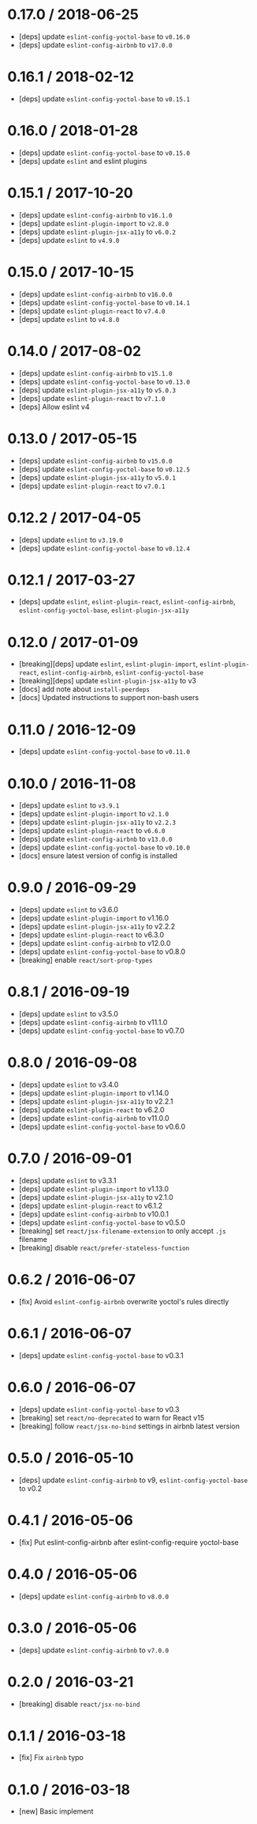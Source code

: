 # 0.17.0 / 2018-06-25

* [deps] update `eslint-config-yoctol-base` to `v0.16.0`
* [deps] update `eslint-config-airbnb` to `v17.0.0`

# 0.16.1 / 2018-02-12

* [deps] update `eslint-config-yoctol-base` to `v0.15.1`

# 0.16.0 / 2018-01-28

* [deps] update `eslint-config-yoctol-base` to `v0.15.0`
* [deps] update `eslint` and eslint plugins

# 0.15.1 / 2017-10-20

* [deps] update `eslint-config-airbnb` to `v16.1.0`
* [deps] update `eslint-plugin-import` to `v2.8.0`
* [deps] update `eslint-plugin-jsx-a11y` to `v6.0.2`
* [deps] update `eslint` to `v4.9.0`

# 0.15.0 / 2017-10-15

* [deps] update `eslint-config-airbnb` to `v16.0.0`
* [deps] update `eslint-config-yoctol-base` to `v0.14.1`
* [deps] update `eslint-plugin-react` to `v7.4.0`
* [deps] update `eslint` to `v4.8.0`

# 0.14.0 / 2017-08-02

* [deps] update `eslint-config-airbnb` to `v15.1.0`
* [deps] update `eslint-config-yoctol-base` to `v0.13.0`
* [deps] update `eslint-plugin-jsx-a11y` to `v5.0.3`
* [deps] update `eslint-plugin-react` to `v7.1.0`
* [deps] Allow eslint v4

# 0.13.0 / 2017-05-15

* [deps] update `eslint-config-airbnb` to `v15.0.0`
* [deps] update `eslint-config-yoctol-base` to `v0.12.5`
* [deps] update `eslint-plugin-jsx-a11y` to `v5.0.1`
* [deps] update `eslint-plugin-react` to `v7.0.1`

# 0.12.2 / 2017-04-05

* [deps] update `eslint` to `v3.19.0`
* [deps] update `eslint-config-yoctol-base` to `v0.12.4`

# 0.12.1 / 2017-03-27

* [deps] update `eslint`, `eslint-plugin-react`, `eslint-config-airbnb`, `eslint-config-yoctol-base`, `eslint-plugin-jsx-a11y`

# 0.12.0 / 2017-01-09

* [breaking][deps] update `eslint`, `eslint-plugin-import`, `eslint-plugin-react`, `eslint-config-airbnb`, `eslint-config-yoctol-base`
* [breaking][deps] update `eslint-plugin-jsx-a11y` to v3
* [docs] add note about `install-peerdeps`
* [docs] Updated instructions to support non-bash users

# 0.11.0 / 2016-12-09

* [deps] update `eslint-config-yoctol-base` to `v0.11.0`

# 0.10.0 / 2016-11-08

* [deps] update `eslint` to `v3.9.1`
* [deps] update `eslint-plugin-import` to `v2.1.0`
* [deps] update `eslint-plugin-jsx-a11y` to `v2.2.3`
* [deps] update `eslint-plugin-react` to `v6.6.0`
* [deps] update `eslint-config-airbnb` to `v13.0.0`
* [deps] update `eslint-config-yoctol-base` to `v0.10.0`
* [docs] ensure latest version of config is installed

# 0.9.0 / 2016-09-29

* [deps] update `eslint` to v3.6.0
* [deps] update `eslint-plugin-import` to v1.16.0
* [deps] update `eslint-plugin-jsx-a11y` to v2.2.2
* [deps] update `eslint-plugin-react` to v6.3.0
* [deps] update `eslint-config-airbnb` to v12.0.0
* [deps] update `eslint-config-yoctol-base` to v0.8.0
* [breaking] enable `react/sort-prop-types`

# 0.8.1 / 2016-09-19

* [deps] update `eslint` to v3.5.0
* [deps] update `eslint-config-airbnb` to v11.1.0
* [deps] update `eslint-config-yoctol-base` to v0.7.0

# 0.8.0 / 2016-09-08

* [deps] update `eslint` to v3.4.0
* [deps] update `eslint-plugin-import` to v1.14.0
* [deps] update `eslint-plugin-jsx-a11y` to v2.2.1
* [deps] update `eslint-plugin-react` to v6.2.0
* [deps] update `eslint-config-airbnb` to v11.0.0
* [deps] update `eslint-config-yoctol-base` to v0.6.0

# 0.7.0 / 2016-09-01

* [deps] update `eslint` to v3.3.1
* [deps] update `eslint-plugin-import` to v1.13.0
* [deps] update `eslint-plugin-jsx-a11y` to v2.1.0
* [deps] update `eslint-plugin-react` to v6.1.2
* [deps] update `eslint-config-airbnb` to v10.0.1
* [deps] update `eslint-config-yoctol-base` to v0.5.0
* [breaking] set `react/jsx-filename-extension` to only accept `.js` filename
* [breaking] disable `react/prefer-stateless-function`

# 0.6.2 / 2016-06-07

* [fix] Avoid `eslint-config-airbnb` overwrite yoctol's rules directly

# 0.6.1 / 2016-06-07

* [deps] update `eslint-config-yoctol-base` to v0.3.1

# 0.6.0 / 2016-06-07

* [deps] update `eslint-config-yoctol-base` to v0.3
* [breaking] set `react/no-deprecated` to warn for React v15
* [breaking] follow `react/jsx-no-bind` settings in airbnb latest version

# 0.5.0 / 2016-05-10

* [deps] update `eslint-config-airbnb` to v9, `eslint-config-yoctol-base` to v0.2

# 0.4.1 / 2016-05-06

* [fix] Put eslint-config-airbnb after eslint-config-require yoctol-base

# 0.4.0 / 2016-05-06

* [deps] update `eslint-config-airbnb` to `v8.0.0`

# 0.3.0 / 2016-05-06

* [deps] update `eslint-config-airbnb` to `v7.0.0`

# 0.2.0 / 2016-03-21

* [breaking] disable `react/jsx-no-bind`

# 0.1.1 / 2016-03-18

* [fix] Fix `airbnb` typo

# 0.1.0 / 2016-03-18

* [new] Basic implement
